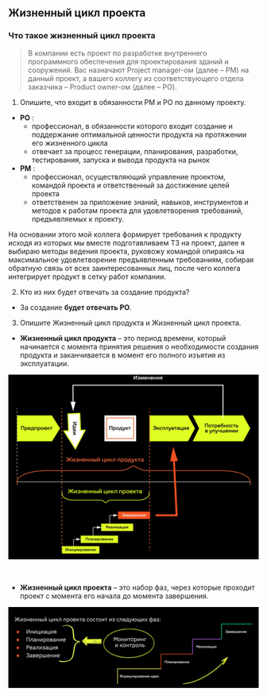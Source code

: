 ## Жизненный цикл проекта
### Что такое жизненный цикл проекта

>В компании есть проект по разработке внутреннего программного обеспечения для проектирования зданий и сооружений. 
>Вас назначают Project manager-ом (далее – PM) на данный проект, а вашего коллегу из соответствующего отдела заказчика – Product owner-ом (далее – PO).

1. Опишите, что входит в обязанности PM и PO по данному проекту.
- **PO** :
    - профессионал, в обязанности которого входит создание
и поддержание оптимальной ценности продукта на протяжении
его жизненного цикла
    - отвечает за процесс генерации, планирования, разработки, тестирования,
запуска и вывода продукта на рынок
- **PM** :
    - профессионал, осуществляющий управление проектом, командой проекта
и ответственный за достижение целей проекта
    - ответственен за приложение знаний, навыков, инструментов и методов к работам проекта
для удовлетворения требований, предъявляемых к проекту.

На основании этого мой коллега формирует требования к продукту исходя из которых мы вместе подготавливаем ТЗ на проект, далее я выбираю методы ведения проекта, руковожу командой опираясь на максимальное удовлетворение предъявленным требованиям, собирая обратную связь от всех заинтересованных лиц, после чего коллега интегрирует продукт в сетку работ компании.

2. Кто из них будет отвечать за создание продукта?
- За создание **будет отвечать PO**.
3. Опишите Жизненный цикл продукта и Жизненный цикл проекта.
- **Жизненный цикл продукта** – это период времени, который начинается с момента принятия решения о необходимости
создания продукта и заканчивается в момент его полного изъятия из эксплуатации.
<p align="center"><img src ="plc.png" /></p></br>

- **Жизненный цикл проекта** – это набор фаз, через которые проходит проект с момента
его начала до момента завершения.
<p align="center"><img src ="prlc.png" /></p></br>